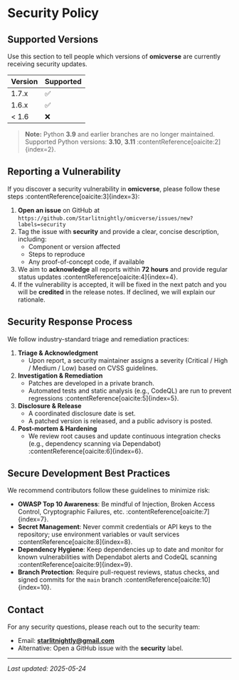 # Security Policy

## Supported Versions
Use this section to tell people which versions of **omicverse** are currently receiving security updates.

| Version | Supported          |
| ------- | ------------------ |
| 1.7.x   | :white_check_mark: |
| 1.6.x   | :white_check_mark: |
| < 1.6   | :x:                |

> **Note:** Python **3.9** and earlier branches are no longer maintained.  
> Supported Python versions: **3.10**, **3.11** :contentReference[oaicite:2]{index=2}.

## Reporting a Vulnerability
If you discover a security vulnerability in **omicverse**, please follow these steps :contentReference[oaicite:3]{index=3}:

1. **Open an issue** on GitHub at  
   `https://github.com/Starlitnightly/omicverse/issues/new?labels=security`  
2. Tag the issue with **security** and provide a clear, concise description, including:  
   - Component or version affected  
   - Steps to reproduce  
   - Any proof-of-concept code, if available  
3. We aim to **acknowledge** all reports within **72 hours** and provide regular status updates :contentReference[oaicite:4]{index=4}.  
4. If the vulnerability is accepted, it will be fixed in the next patch and you will be **credited** in the release notes. If declined, we will explain our rationale.

## Security Response Process
We follow industry-standard triage and remediation practices:

1. **Triage & Acknowledgment**  
   - Upon report, a security maintainer assigns a severity (Critical / High / Medium / Low) based on CVSS guidelines.  
2. **Investigation & Remediation**  
   - Patches are developed in a private branch.  
   - Automated tests and static analysis (e.g., CodeQL) are run to prevent regressions :contentReference[oaicite:5]{index=5}.  
3. **Disclosure & Release**  
   - A coordinated disclosure date is set.  
   - A patched version is released, and a public advisory is posted.  
4. **Post-mortem & Hardening**  
   - We review root causes and update continuous integration checks (e.g., dependency scanning via Dependabot) :contentReference[oaicite:6]{index=6}.

## Secure Development Best Practices
We recommend contributors follow these guidelines to minimize risk:

- **OWASP Top 10 Awareness**: Be mindful of Injection, Broken Access Control, Cryptographic Failures, etc. :contentReference[oaicite:7]{index=7}.  
- **Secret Management**: Never commit credentials or API keys to the repository; use environment variables or vault services :contentReference[oaicite:8]{index=8}.  
- **Dependency Hygiene**: Keep dependencies up to date and monitor for known vulnerabilities with Dependabot alerts and CodeQL scanning :contentReference[oaicite:9]{index=9}.  
- **Branch Protection**: Require pull-request reviews, status checks, and signed commits for the `main` branch :contentReference[oaicite:10]{index=10}.  

## Contact
For any security questions, please reach out to the security team:

- Email: **starlitnightly@gmail.com**  
- Alternative: Open a GitHub issue with the **security** label.

---

_Last updated: 2025-05-24_  
